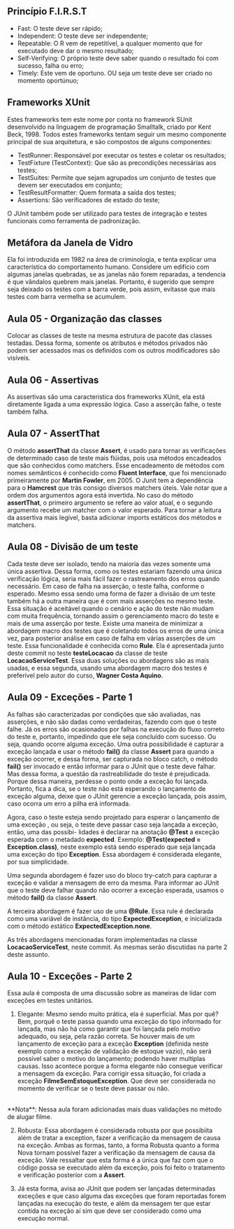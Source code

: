 ## Princípio F.I.R.S.T
 - Fast: O teste deve ser rápido;
 - Independent: O teste deve ser independente;
 - Repeatable: O R vem de repetitível, a qualquer momento que for executado deve dar o mesmo resultado;
 - Self-Verifying: O próprio teste deve saber quando o resultado foi com sucesso, falha ou erro;
 - Timely: Este vem de oportuno. OU seja um teste deve ser criado no momento oportúnuo;

## Frameworks XUnit
 Estes frameworks tem este nome por conta no framework SUnit desenvolvido na linguagem de programação Smalltalk, criado por Kent Beck, 1998.
 Todos estes frameworks tentam seguir um mesmo componente principal de sua arquitetura, e são compostos de alguns componentes:
 - TestRunner: Responsável por executar os testes e coletar os resultados;
 - TestFixture (TestContext): Que são as precondições necessárias aos testes;
 - TestSuites: Permite que sejam agrupados um conjunto de testes que devem ser executados em conjunto;
 - TestResultFormatter: Quem formata a saída dos testes;
 - Assertions: São verificadores de estado do teste;

O JUnit também pode ser utilizado para testes de integração e testes funcionais como ferramenta de padronização.

## Metáfora da Janela de Vidro
Ela foi introduzida em 1982 na área de criminologia, e tenta explicar uma característica do comportamento humano. Considere um edifício
com algumas janelas quebradas, se as janelas não forem reparadas, a tendencia é que vândalos quebrem mais janelas.
Portanto, é sugerido que sempre seja deixado os testes com a barra verde, pois assim, evitasse que mais testes com barra vermelha
se acumulem.

## Aula 05 - Organização das classes
Colocar as classes de teste na mesma estrutura de pacote das classes testadas. Dessa forma, somente os atributos e métodos
privados não podem ser acessados mas os definidos com os outros modificadores são visíveis.

## Aula 06 - Assertivas
As assertivas são uma característica dos frameworks XUnit, ela está diretamente ligada a uma expressão lógica. Caso a
asserção falhe, o teste também falha.

## Aula 07 - AssertThat
O método **assertThat** da classe **Assert**, é usado para tornar as verificações de determinado caso de teste
mais flúidas, pois usa métodos encadeados que são conhecidos como matchers. Esse encadeamento
de métodos com nomes semânticos é conhecido como **Fluent Interface**, que foi mencionado primeiramente
por **Martin Fowler**, em 2005. O Junit tem a dependência para o **Hamcrest** que trás consigo diversos matchers úteis.
Vale notar que a ordem dos argumentos agora está invertida. No caso do método **assertThat**, o primeiro argumento
se refere ao valor atual, e o segundo argumento recebe um matcher com o valor esperado.
Para tornar a leitura da assertiva mais legível, basta adicionar imports estáticos dos métodos e matchers.

## Aula 08 - Divisão de um teste
Cada teste deve ser isolado, tendo na maioria das vezes somente uma única assertiva. Dessa forma, como os testes estariam
fazendo uma única verificação lógica, seria mais fácil fazer o rastreamento dos erros quando necessário.
Em caso de falha na asserção, o teste falha, conforme o esperado. Mesmo essa sendo uma forma de fazer a divisão de um teste
também há a outra maneira que é com mais asserções no mesmo teste. Essa situação é aceitável quando o cenário e ação
do teste não mudam com muita frequência, tornando assim o gerenciamento macro do teste e mais de uma asserção por teste.
Existe uma maneira de minimizar a abordagem macro dos testes que é coletando todos os erros de uma única vez, para posterior
análise em caso de falha em várias asserções de um teste. Essa funcionalidade é conhecida como **Rule**. Ela é apresentada
junto deste commit no teste **testeLocacao** da classe de teste **LocacaoServiceTest**. Essa duas soluções ou abordagens
são as mais usadas, e essa segunda, usando uma abordagem macro dos testes é preferível pelo autor do
curso, **Wagner Costa Aquino**.

## Aula 09 - Exceções - Parte 1
As falhas são caracterizadas por condições que são avaliadas, nas asserções, e
não são dadas como verdadeiras, fazendo com que o teste falhe.
Já os erros são ocasionados por falhas na execução do fluxo correto do teste e, portanto,
impedindo que ele seja concluído com sucesso. Ou seja, quando ocorre alguma exceção. 
Uma outra possibilidade é capturar a exceção lançada e usar o método **fail()**
da classe **Assert** para quando a exceção ocorrer, e dessa forma, ser capturada
no bloco catch, o método **fail()** ser invocado e então informar para o JUnit
que o teste deve falhar. Mas dessa forma, a questão da rastreabilidade do teste
é prejudicada. Porque dessa maneira, perdesse o ponto onde a exceção foi lançada.
Portanto, fica a dica, se o teste não está esperando o lançamento de exceção alguma,
deixe que o JUnit gerencie a exceção lançada, pois assim, caso ocorra um erro a
pilha erá informada.

Agora, caso o teste esteja sendo projetado para esperar o lançamento de uma exceção
, ou seja, o teste deve passar caso seja lançada a exceção, então, uma das possibi-
lidades é declarar na anotação **@Test** a exceção esperada com o metadado
**expected**.
Exemplo: **@Test(expected = Exception.class)**, neste exemplo está sendo esperado
que seja lançada uma exceção do tipo **Exception**. Essa abordagem é considerada
elegante, por sua simplicidade.

Uma segunda abordagem é fazer uso do bloco try-catch para capturar a exceção e
validar a mensagem de erro da mesma. Para informar ao JUnit que o teste deve
falhar quando não ocorrer a exceção esperada, usamos o método **fail()** da classe
**Assert**.

A terceira abordagem é fazer uso de uma **@Rule**. Essa rule é declarada como uma
variável de instância, do tipo **ExpectedException**, e inicializada com o método estático
**ExpectedException.none**.

As três abordagens mencionadas foram implementadas na classe **LocacaoServiceTest**, neste
commit. As mesmas serão discutidas na parte 2 deste assunto.

## Aula 10 - Exceções - Parte 2
Essa aula é composta de uma discussão sobre as maneiras de lidar com exceções em testes unitários.
 1. Elegante: Mesmo sendo muito prática, ela é superficial. Mas por quê?
Bem, porquê o teste passa quando uma exceção do tipo informado for lançada, mas não há como garantir que
foi lançada pelo motivo adequado, ou seja, pela razão correta. Se houver mais de um lançamento de exceção
para a exceção **Exception** (definida neste exemplo como a exceção de validação de estoque vazio), não
será possível saber o motivo do lançamento; podendo haver multiplas causas. Isso acontece porque a forma
elegante não consegue verificar a mensagem da exceção. Para corrigir essa situação, foi criada a exceção
**FilmeSemEstoqueException**. Que deve ser considerada no momento de verificar se o teste deve passar ou
não.
</br>
**Nota**: Nessa aula foram adicionadas mais duas validações no método de alugar filme.

 2. Robusta: Essa abordagem é considerada robusta por que possibiita além de tratar a exception, fazer
a verificação da mensagem de causa na exceção. Ambas as formas, tanto, a forma Robusta quanto a forma
Nova tornam possível fazer a verificação da mensagem de causa da exceção. Vale ressaltar que esta forma
é a única que faz com que o código possa se executado além da exceção, pois foi feito o tratamento e verificação
posterior com a **Assert**.

 3. Já esta forma, avisa ao JUnit que podem ser lançadas determinadas exceções e que caso alguma das exceções
 que foram reportadas forem lançadas na execução do teste, e além da mensagem ter que estar contida na exceção
 aí sim que deve ser considerado como uma execução normal.

